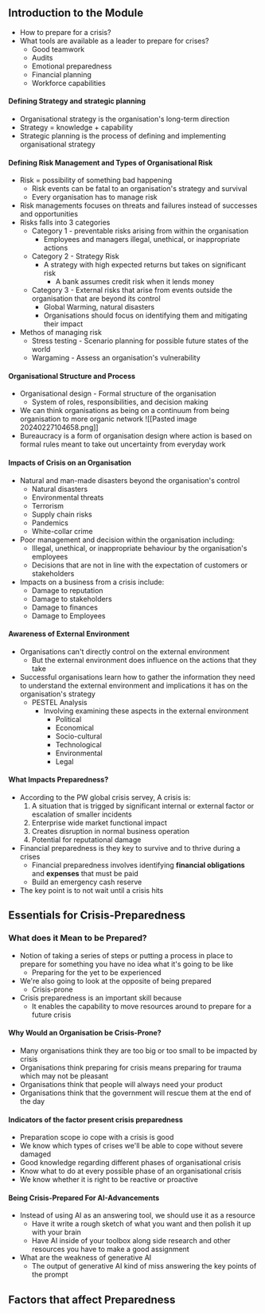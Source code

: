 ## Introduction to the Module
- How to prepare for a crisis?
- What tools are available as a leader to prepare for crises?
	- Good teamwork
	- Audits
	- Emotional preparedness
	- Financial planning
	- Workforce capabilities

#### Defining Strategy and strategic planning
- Organisational strategy is the organisation's long-term direction
- Strategy = knowledge + capability
- Strategic planning is the process of defining and implementing organisational strategy
#### Defining Risk Management and Types of Organisational Risk
- Risk = possibility of something bad happening
	- Risk events can be fatal to an organisation's strategy and survival
	- Every organisation has to manage risk
- Risk managements focuses on threats and failures instead of successes and opportunities
- Risks falls into 3 categories
	- Category 1 - preventable risks arising from within the organisation
		- Employees and managers illegal, unethical, or inappropriate actions
	- Category 2 - Strategy Risk
		- A strategy with high expected returns but takes on significant risk
			- A bank assumes credit risk when it lends money
	- Category 3 - External risks that arise from events outside the organisation that are beyond its control
		- Global Warming, natural disasters
		- Organisations should focus on identifying them and mitigating their impact
- Methos of managing risk
	- Stress testing - Scenario planning for possible future states of the world
	- Wargaming - Assess an organisation's vulnerability
#### Organisational Structure and Process
- Organisational design - Formal structure of the organisation
	- System of roles, responsibilities, and decision making
- We can think organisations as being on a continuum from being organisation to more organic network
![[Pasted image 20240227104658.png]]
- Bureaucracy is a form of organisation design where action is based on formal rules meant to take out uncertainty from everyday work

#### Impacts of Crisis on an Organisation
- Natural and man-made disasters beyond the organisation's control
	- Natural disasters
	- Environmental threats
	- Terrorism
	- Supply chain risks
	- Pandemics
	- White-collar crime
- Poor management and decision within the organisation including:
	- Illegal, unethical, or inappropriate behaviour by the organisation's employees
	- Decisions that are not in line with the expectation of customers or stakeholders
- Impacts on a business from a crisis include:
	- Damage to reputation
	- Damage to stakeholders
	- Damage to finances
	- Damage to Employees

#### Awareness of External Environment
- Organisations can't directly control on the external environment
	- But the external environment does influence on the actions that they take
- Successful organisations learn how to gather the information they need to understand the external environment and implications it has on the organisation's strategy
	- PESTEL Analysis
		- Involving examining these aspects in the external environment
			- Political
			- Economical
			- Socio-cultural
			- Technological
			- Environmental
			- Legal
#### What Impacts Preparedness?
- According to the PW global crisis servey, A crisis is:
	1. A situation that is trigged by significant internal or external factor or escalation of smaller incidents
	2.  Enterprise wide market functional impact
	3. Creates disruption in normal business operation
	4. Potential for reputational damage
- Financial preparedness is they key to survive and to thrive during a crises
	- Financial preparedness involves identifying **financial obligations** and **expenses** that must be paid
	- Build an emergency cash reserve
- The key point is to not wait until a crisis hits

## Essentials for Crisis-Preparedness
### What does it Mean to be Prepared?
- Notion of taking a series of steps or putting a process in place to prepare for something you have no idea what it's going to be like
	- Preparing for the yet to be experienced
- We're also going to look at the opposite of being prepared
	- Crisis-prone
- Crisis preparedness is an important skill because 
	- It enables the capability to move resources around to prepare for a future crisis

#### Why Would an Organisation be Crisis-Prone?
- Many organisations think they are too big or too small to be impacted by crisis
- Organisations think preparing for crisis means preparing for trauma which may not be pleasant
- Organisations think that people will always need your product
- Organisations think that the government will rescue them at the end of the day
#### Indicators of the factor present crisis preparedness
- Preparation scope io cope with a crisis is good
- We know which types of crises we'll be able to cope without severe damaged
- Good knowledge regarding different phases of organisational crisis
- Know what to do at every possible phase of an organisational crisis
- We know whether it is right to be reactive or proactive

#### Being Crisis-Prepared For AI-Advancements
- Instead of using AI as an answering tool, we should use it as a resource
	- Have it write a rough sketch of what you want and then polish it up with your brain
	- Have AI inside of your toolbox along side research and other resources you have to make a good assignment
- What are the weakness of generative AI
	- The output of generative AI kind of miss answering the key points of the prompt

## Factors that affect Preparedness
